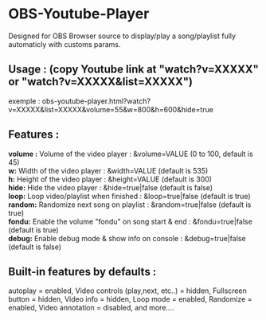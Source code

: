 # OBS-Youtube-Player
Designed for OBS Browser source to display/play a song/playlist fully automaticly with customs params.

## Usage : (copy Youtube link at "watch?v=XXXXX" or "watch?v=XXXXX&list=XXXXX")
exemple : obs-youtube-player.html?watch?v=XXXXX&list=XXXXX&volume=55&w=800&h=600&hide=true

## Features :
  **volume :** Volume of the video player : &volume=VALUE (0 to 100, default is 45)\
  **w:** Width of the video player : &width=VALUE (default is 535) \
  **h:** Height of the video player : &height=VALUE (default is 300)\
  **hide:** Hide the video player : &hide=true|false (default is false)\
  **loop:** Loop video/playlist when finished : &loop=true|false (default is true)\
  **random:** Randomize next song on playlist : &random=true|false (default is true)\
  **fondu:** Enable the volume "fondu" on song start & end : &fondu=true|false (default is true)\
  **debug:** Enable debug mode & show info on console : &debug=true|false (default is false)

## Built-in features by defaults :
  autoplay = enabled, 
  Video controls (play,next, etc..) = hidden, 
  Fullscreen button = hidden, 
  Video info = hidden, 
  Loop mode = enabled, 
  Randomize = enabled, 
  Video annotation = disabled, 
  and more....
  
